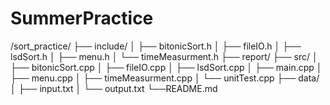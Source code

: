# SummerPractice

/sort_practice/
├── include/
│   ├── bitonicSort.h
│   ├── fileIO.h
│   ├── lsdSort.h
│   ├── menu.h
│   └── timeMeasurment.h
├── report/
├── src/
│   ├── bitonicSort.cpp
│   ├── fileIO.cpp
│   ├── lsdSort.cpp
│   ├── main.cpp
│   ├── menu.cpp
│   ├── timeMeasurment.cpp
│   └── unitTest.cpp
├── data/
│   ├── input.txt
│   └── output.txt
└──README.md
